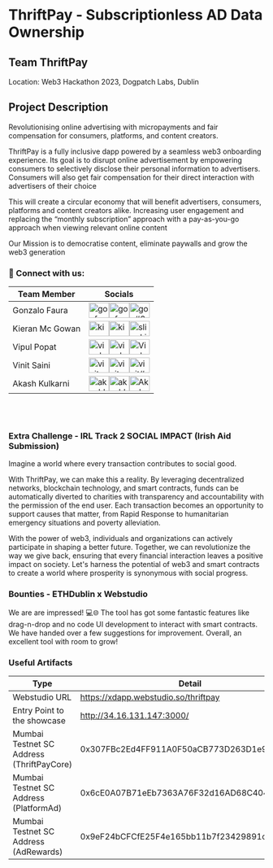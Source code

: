 # ThriftPay - Subscriptionless AD Data Ownership

## Team ThriftPay
Location: Web3 Hackathon 2023, Dogpatch Labs, Dublin

## Project Description
Revolutionising online advertising with micropayments and fair compensation for consumers, platforms, and content creators.

ThriftPay is a fully inclusive dapp powered by a seamless web3 onboarding experience. Its goal is to disrupt online advertisement by empowering consumers to selectively disclose their personal information to advertisers. Consumers will also get fair compensation for their direct interaction with advertisers of their choice

This will create a circular economy that will benefit advertisers, consumers, platforms and content creators alike. Increasing user engagement and replacing the “monthly subscription” approach with a pay-as-you-go approach when viewing relevant online content

Our Mission is to democratise content, eliminate paywalls and grow the web3 generation
<br/>

### 🤝 Connect with us:

| Team Member   | Socials    |
|-------------|-------------|
| Gonzalo Faura | <a href="https://twitter.com/GonFaura" target="blank"><img align="center" src="https://raw.githubusercontent.com/rahuldkjain/github-profile-readme-generator/master/src/images/icons/Social/twitter.svg" alt="gonfaura" height="30" width="40" /></a><a href="https://www.linkedin.com/in/gonzalofaura/" target="blank"><img align="center" src="https://raw.githubusercontent.com/rahuldkjain/github-profile-readme-generator/master/src/images/icons/Social/linked-in-alt.svg" alt="gonfaura" height="30" width="40" /></a><a href="https://discord.gg/gon#3775" target="blank"><img align="center" src="https://raw.githubusercontent.com/rahuldkjain/github-profile-readme-generator/master/src/images/icons/Social/discord.svg" alt="gon#3775" height="30" width="40" /></a> |
| Kieran Mc Gowan |  <a href="https://twitter.com/sligokid" target="blank"><img align="center" src="https://raw.githubusercontent.com/rahuldkjain/github-profile-readme-generator/master/src/images/icons/Social/twitter.svg" alt="kieran" height="30" width="40" /></a><a href="https://www.linkedin.com/in/kieranmcgowan/" target="blank"><img align="center" src="https://raw.githubusercontent.com/rahuldkjain/github-profile-readme-generator/master/src/images/icons/Social/linked-in-alt.svg" alt="kieran" height="30" width="40" /></a><a href="https://discord.gg/sligokid#6121" target="blank"><img align="center" src="https://raw.githubusercontent.com/rahuldkjain/github-profile-readme-generator/master/src/images/icons/Social/discord.svg" alt="sligokid#6121" height="30" width="40" /></a> |
| Vipul Popat      | <a href="https://twitter.com/vipulpopat" target="blank"><img align="center" src="https://raw.githubusercontent.com/rahuldkjain/github-profile-readme-generator/master/src/images/icons/Social/twitter.svg" alt="vipulpopat" height="30" width="40" /></a><a href="https://linkedin.com/in/vipulpopat" target="blank"><img align="center" src="https://raw.githubusercontent.com/rahuldkjain/github-profile-readme-generator/master/src/images/icons/Social/linked-in-alt.svg" alt="vipulpopat" height="30" width="40" /></a><a href="https://discord.gg/Vipul P#7641" target="blank"><img align="center" src="https://raw.githubusercontent.com/rahuldkjain/github-profile-readme-generator/master/src/images/icons/Social/discord.svg" alt="Vipul P#7641" height="30" width="40" /></a> |
| Vinit Saini | <a href="https://twitter.com/vinit_saini" target="blank"><img align="center" src="https://raw.githubusercontent.com/rahuldkjain/github-profile-readme-generator/master/src/images/icons/Social/twitter.svg" alt="vinitsaini" height="30" width="40" /></a><a href="linkedin.com/in/vinit-saini-9ba9b028" target="blank"><img align="center" src="https://raw.githubusercontent.com/rahuldkjain/github-profile-readme-generator/master/src/images/icons/Social/linked-in-alt.svg" alt="vinitsaini" height="30" width="40" /></a><a href="https://discord.gg/vinit#3651" target="blank"><img align="center" src="https://raw.githubusercontent.com/rahuldkjain/github-profile-readme-generator/master/src/images/icons/Social/discord.svg" alt="vinit#3651" height="30" width="40" /></a> |
| Akash Kulkarni | <a href="https://twitter.com/AkashKu00756128" target="blank"><img align="center" src="https://raw.githubusercontent.com/rahuldkjain/github-profile-readme-generator/master/src/images/icons/Social/twitter.svg" alt="akashkulkarni" height="30" width="40" /></a><a href="https://www.linkedin.com/in/akash-kulkarni-78b998152/" target="blank"><img align="center" src="https://raw.githubusercontent.com/rahuldkjain/github-profile-readme-generator/master/src/images/icons/Social/linked-in-alt.svg" alt="akashkulkarni" height="30" width="40" /></a><a href="https://discord.gg/Akash#7817" target="blank"><img align="center" src="https://raw.githubusercontent.com/rahuldkjain/github-profile-readme-generator/master/src/images/icons/Social/discord.svg" alt="Akash#7817" height="30" width="40" /></a> |

<br/><br/>

### Extra Challenge - IRL Track 2 SOCIAL IMPACT (Irish Aid Submission)

Imagine a world where every transaction contributes to social good. 

With ThriftPay, we can make this a reality. By leveraging decentralized networks, blockchain technology, and smart contracts, funds can be automatically diverted to charities with transparency and accountability with the permission of the end user. Each transaction becomes an opportunity to support causes that matter, from Rapid Response to humanitarian emergency situations and poverty alleviation. 

With the power of web3, individuals and organizations can actively participate in shaping a better future. Together, we can revolutionize the way we give back, ensuring that every financial interaction leaves a positive impact on society. Let's harness the potential of web3 and smart contracts to create a world where prosperity is synonymous with social progress.

### Bounties - ETHDublin x Webstudio

We are are impressed! 💻🌐 The tool has got some fantastic features like drag-n-drop and no code UI development to interact with smart contracts. We have handed over a few suggestions for improvement. Overall, an excellent tool with room to grow! 


### Useful Artifacts
| Type   | Detail    |
|-------------|-------------|
| Webstudio URL |https://xdapp.webstudio.so/thriftpay |
| Entry Point to the showcase | http://34.16.131.147:3000/ |
| Mumbai Testnet SC Address (ThriftPayCore) |0x307FBc2Ed4FF911A0F50aCB773D263D1e91FFD09 |
| Mumbai Testnet SC Address (PlatformAd) |0x6cE0A07B71eEb7363A76F32d16AD68C404b1565B |
| Mumbai Testnet SC Address (AdRewards) |0x9eF24bCFCfE25F4e165bb11b7f23429891c86492 |
